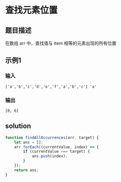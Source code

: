 # 查找元素位置

## 题目描述

在数组 arr 中，查找值与 item 相等的元素出现的所有位置

## 示例1

### 输入

```
['a','b','c','d','e','f','a','b','c'] 'a'
```

### 输出

```
[0, 6]
```

## solution

```javascript
function findAllOccurrences(arr, target) {
    let ans = [];
    arr.forEach((currentValue, index) => {
        if (currentValue === target) {
            ans.push(index);
        }
    });
    return ans;
}
```

